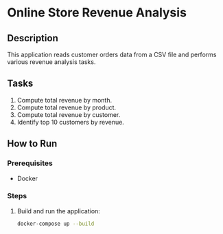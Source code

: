 # Online Store Revenue Analysis

## Description
This application reads customer orders data from a CSV file and performs various revenue analysis tasks.

## Tasks
1. Compute total revenue by month.
2. Compute total revenue by product.
3. Compute total revenue by customer.
4. Identify top 10 customers by revenue.

## How to Run

### Prerequisites
- Docker

### Steps
1. Build and run the application:
   ```bash
   docker-compose up --build
